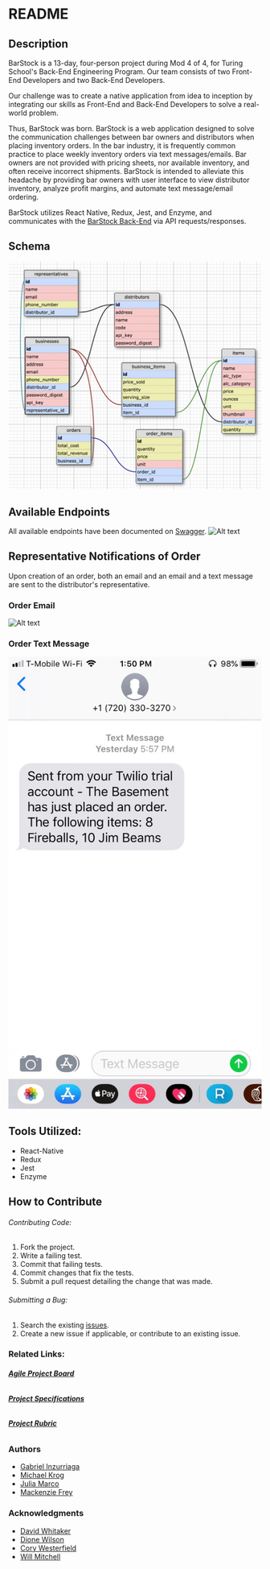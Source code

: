 # README
## Description

BarStock is a 13-day, four-person project during Mod 4 of 4, for Turing School's Back-End Engineering Program. Our team consists of two Front-End Developers and two Back-End Developers.

Our challenge was to create a native application from idea to inception by integrating our skills as Front-End and Back-End Developers to solve a real-world problem.

Thus, BarStock was born. BarStock is a web application designed to solve the communication challenges between bar owners and distributors when placing inventory orders. In the bar industry, it is frequently common practice to place weekly inventory orders via text messages/emails. Bar owners are not provided with pricing sheets, nor available inventory, and often receive incorrect shipments. BarStock is intended to alleviate this headache by providing bar owners with user interface to view distributor inventory, analyze profit margins, and automate text message/email ordering.

BarStock utilizes React Native, Redux, Jest, and Enzyme, and communicates with the [BarStock Back-End](https://github.com/MRKrog/barstock-ui) via API requests/responses.

<!-- #### [**_Utilizes BarStock Back-End in Production_**](https://barstock-backend.herokuapp.com) -->

## Schema
![Alt text](https://github.com/MRKrog/barstock_backend/raw/master/public/images/schema.png?raw=true "Database Schema")

## Available Endpoints
All available endpoints have been documented on [Swagger](https://app.swaggerhub.com/apis-docs/BarStock/BarStockBackEnd/1.0.0).
![Alt text](https://github.com/MRKrog/barstock_backend/blob/master/public/images/Swagger_Giphy.gif?raw=true)


## Representative Notifications of Order

Upon creation of an order, both an email and an email and a text message are sent to the distributor's representative.

### Order Email
![Alt text](https://github.com/MRKrog/barstock_backend/raw/master/public/images/email.gif?raw=true "Order Email")

### Order Text Message
![Alt text](https://github.com/MRKrog/barstock_backend/raw/master/public/images/text_message.jpg?raw=true "Order Text Message")

<!-- ## Getting Started

To run BarStock Back-End on a local machine, navigate to the directory in which you would like the project to be located, then execute the following commands:

```
$ git clone git@github.com:MRKrog/barstock-rn.git
$ cd barstock_backend-rn
``` -->



<!-- ### Running Tests

To run the test suite, execute the following command: -->


<!-- ### Deployment -->


## Tools Utilized:
* React-Native
* Redux
* Jest
* Enzyme

<!--  ## Known Issues
INSERT KNOWN ISSUES HERE -->

## How to Contribute

###### Contributing Code:
1. Fork the project.
2. Write a failing test.
3. Commit that failing tests.
4. Commit changes that fix the tests.
4. Submit a pull request detailing the change that was made.

###### Submitting a Bug:
1. Search the existing [issues](https://github.com/nagerz/quantified_self/issues).
2. Create a new issue if applicable, or contribute to an existing issue.

### Related Links:
###### [**_Agile Project Board_**](https://trello.com/b/jD2vXUGS/barstock)
###### [**_Project Specifications_**](http://backend.turing.io/module4/projects/cross_pollination/cross_pollination_spec)
###### [**_Project Rubric_**](http://backend.turing.io/module4/projects/cross_pollination/cross_pollination_rubric)

### Authors
* [Gabriel Inzurriaga](https://github.com/Inzurriaga)
* [Michael Krog](https://github.com/MRKrog)
* [Julia Marco](https://github.com/juliamarco)
* [Mackenzie Frey](https://github.com/Mackenzie-Frey)

### Acknowledgments
* [David Whitaker](https://github.com/damwhit)
* [Dione Wilson](https://github.com/dionew1)
* [Cory Westerfield](https://github.com/corywest)
* [Will Mitchell](https://github.com/wvmitchell)
